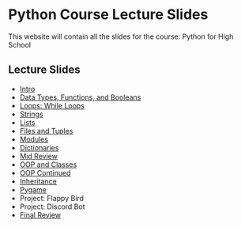 # Python Course Lecture Slides

This website will contain all the slides for the course: Python for High School 

## Lecture Slides

- [Intro](https://nasirhemed.github.io/python-course/01-intro/#1)
- [Data Types, Functions, and Booleans](/python-course/02-functions/)
- [Loops: While Loops](/python-course/03-loops/content)
- [Strings](/python-course/04-strings/content)
- [Lists](/python-course/05-lists/content)
- [Files and Tuples](/python-course/06-files_tuples/content)
- [Modules](/python-course/07-modules/content)
- [Dictionaries](/python-course/08-dictionaries/content)
- [Mid Review](/python-course/09-review/content)
- [OOP and Classes](/python-course/10-classes/content)
- [OOP Continued](/python-course/11-classes-contd/content)
- [Inheritance](/python-course/12-inheritance/content)
- [Pygame](/python-course/13-pygame/content)
- Project: Flappy Bird
- Project: Discord Bot
- [Final Review](/python-course/16-review/content)
